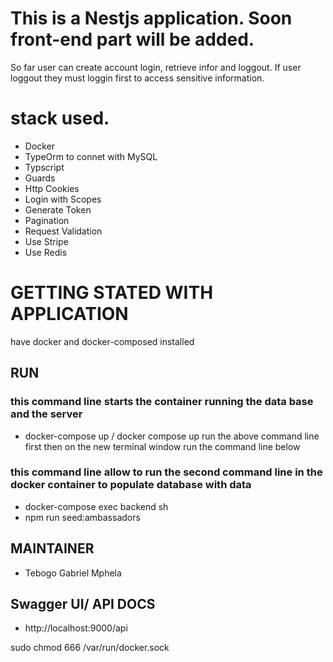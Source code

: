 
# This is a Nestjs application. Soon front-end part will be added.

So far user can create account login, retrieve infor and loggout.
If user loggout they must loggin first to access sensitive information.
 
# stack used. 
 - Docker 
 - TypeOrm to connet with MySQL
 - Typscript
 - Guards
 - Http Cookies
 - Login with Scopes
 - Generate Token
 - Pagination
 - Request Validation
 - Use Stripe
 - Use Redis

# GETTING STATED WITH APPLICATION

have docker and docker-composed installed

## RUN
  ### this command line starts the container running the data base and the server
 - docker-compose up / docker compose up
  run the above command line first then on the new terminal window run the command line below
  ### this command line allow to run the second command line in the docker container to populate database with data
 - docker-compose exec backend sh
 - npm run seed:ambassadors


## MAINTAINER
  - Tebogo Gabriel Mphela


## Swagger UI/ API DOCS
  - http://localhost:9000/api


sudo chmod 666 /var/run/docker.sock







